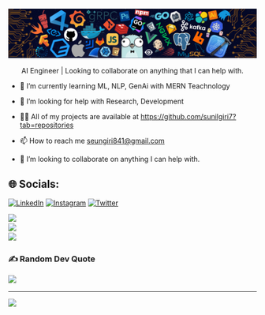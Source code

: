 <p align="center"><img src="https://raw.githubusercontent.com/KevinPatel04/KevinPatel04/master/header.png"></p>

<p align="center"> AI Engineer | Looking to collaborate on anything that I can help with.
<p align="center">

-  🌱 I’m currently learning ML, NLP, GenAi with MERN Teachnology

- 🤝 I’m looking for help with Research, Development

- 👨‍💻 All of my projects are available at https://github.com/sunilgiri7?tab=repositories

- 📫 How to reach me seungiri841@gmail.com
  
- 💞️ I’m looking to collaborate on anything I can help with.


## 🌐 Socials:
[![LinkedIn](https://img.shields.io/badge/LinkedIn-%230077B5.svg?logo=linkedin&logoColor=white)](https://linkedin.com/in/www.linkedin.com/in/sunil-giri77) 
[![Instagram](https://img.shields.io/badge/Instagram-%23E4405F.svg?logo=instagram&logoColor=white)](https://www.instagram.com/thenameissunil7/) 
[![Twitter](https://img.shields.io/badge/Twitter-%231DA1F2.svg?logo=twitter&logoColor=white)](https://twitter.com/sunilgiri77)

<!-- Proudly created with GPRM ( https://gprm.itsvg.in ) -->
![](https://github-readme-stats.vercel.app/api?username=sunilgiri7&theme=dark&hide_border=true&include_all_commits=false&count_private=false)<br/>
![](https://github-readme-streak-stats.herokuapp.com/?user=sunilgiri7&theme=dark&hide_border=true)<br/>
![](https://github-readme-stats.vercel.app/api/top-langs/?username=sunilgiri7&theme=dark&hide_border=true&include_all_commits=false&count_private=false&layout=compact)

### ✍️ Random Dev Quote
![](https://quotes-github-readme.vercel.app/api?type=horizontal&theme=radical)

---
[![](https://visitcount.itsvg.in/api?id=sunilgiri7&icon=2&color=0)](https://visitcount.itsvg.in)

<!-- Proudly created with GPRM ( https://gprm.itsvg.in ) -->
